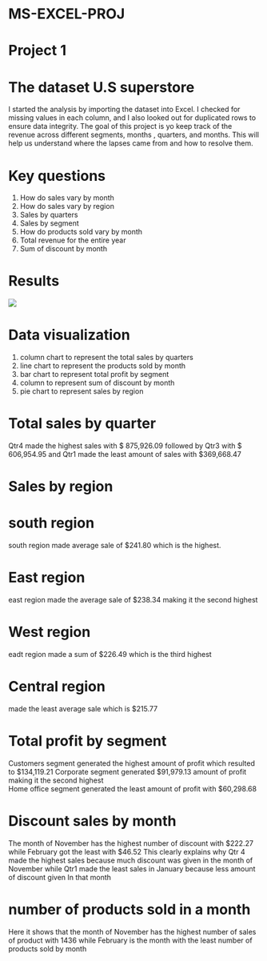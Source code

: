 # MS-EXCEL-PROJ
# Project 1 
# The dataset U.S superstore 
I started the analysis by importing the dataset into Excel.  I checked for missing values in each column, and I also looked out for duplicated rows to ensure data integrity. 
The goal of this project is yo keep track of the revenue across different segments, months , quarters, and months.
This will help us understand where the lapses came from and how to resolve them.

# Key questions 
1. How do sales vary by month 
2. How do sales vary by region
3. Sales by quarters 
4. Sales by segment 
5. How do products sold vary by month
6. Total revenue for the entire year
7. Sum of discount by month
# Results 

![](pivot2.png)


# Data visualization
1. column chart to represent the total sales by quarters 
2. line chart to represent the products sold by month
3. bar chart to represent total profit by segment 
4. column to represent sum of discount by month
5. pie chart to represent sales by region
# Total sales by quarter
Qtr4 made the highest sales with $ 875,926.09 
followed by Qtr3 with $ 606,954.95 and Qtr1 made the least amount of sales with $369,668.47 



# Sales by region
# south region 
south region made average sale of $241.80 which is the highest.
# East region
east region made the average sale of $238.34 making it the second highest 
# West region
eadt region made a sum of $226.49 which is the third highest 
# Central region 
made the least average sale which is $215.77
# Total profit by segment 
 Customers segment generated the highest amount of profit which resulted to $134,119.21 
 Corporate segment generated $91,979.13 amount of profit making it the second highest  
 Home office segment generated the least amount of profit with $60,298.68

 
# Discount sales by month 
The month of  November has the highest number of discount with $222.27 while February got the least with $46.52 
This clearly explains why Qtr 4 made the highest sales because much discount was given in the month of November 
while Qtr1 made the least sales in January because less amount of discount given In that month


# number of products sold in a month
Here it shows that the month of November has the highest number of sales of product
with 1436 while 
February is the month with the least number of products sold by month


